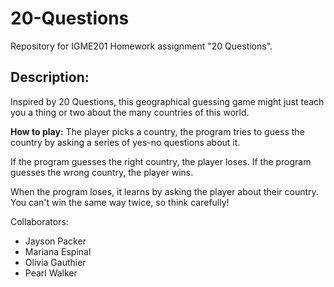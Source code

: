 # 20-Questions
Repository for IGME201 Homework assignment "20 Questions".

## Description:
Inspired by 20 Questions, this geographical guessing game might just teach you a thing or two about the many countries of this world.

**How to play:**
The player picks a country, the program tries to guess the country by asking a series of yes-no questions about it.

If the program guesses the right country, the player loses. 
If the program guesses the wrong country, the player wins.

When the program loses, it learns by asking the player about their country. You can't win the same way twice, so think carefully!

Collaborators:
  - Jayson Packer
  - Mariana Espinal
  - Olivia Gauthier
  - Pearl Walker
